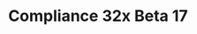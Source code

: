 ---
layout: post
title: Compliance 32x Beta 17
permalink: /compliance32x/B17
header-img: https://database.faithfulpack.net/images/website/posts/32x/B17.jpg

long_text: It’s been a long time coming, but it’s finally here! Beta 17. December is starting up, and the holidays are around the corner. We’ve been working for weeks on this beta, and it has many major changes and additions. We’re glad to announce that the pack has been updated to 1.18 and has the new 1.18 textures.  We’re also introducing changes to iconic textures such as creepers, the grass block, and even Steve. We hope that you like this beta and its many, many changes.<br><br>(NOTE&#58; This version of the pack is compatible with both Java 1.17.1 and 1.18.1. For convenience, we are releasing the update as a single pack. That means you'll get a warning when trying to use the pack in 1.17.1, but you can safely disregard it.)

main_changelog: changelogs/compliance32

downloads:
  - 1.18.x for Java Edition:
      GitHub: https://github.com/Faithful-Resource-Pack/Faithful-Java-32x/releases/download/beta-17/Compliance-32x-Java-Beta-17.zip
      CurseForge: https://www.curseforge.com/minecraft/texture-packs/faithful-32x/download/3571958
  - 1.18.x for Bedrock Edition:
      GitHub: https://github.com/Faithful-Resource-Pack/Faithful-Bedrock-32x/releases/download/beta-17/Compliance-32x-Bedrock-Beta-17.mcpack
      CurseForge: https://www.curseforge.com/minecraft-bedrock/addons/compliance-32x-bedrock/download/3571959
---